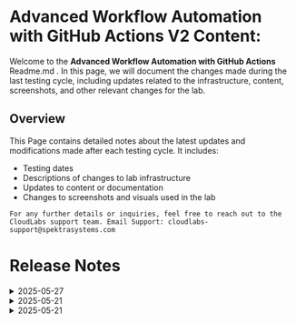 # Advanced Workflow Automation with GitHub Actions V2 Content:

Welcome to the **Advanced Workflow Automation with GitHub Actions** Readme.md . In this page, we will document the changes made during the last testing cycle, including updates related to the infrastructure, content, screenshots, and other relevant changes for the lab.

## Overview

This Page contains detailed notes about the latest updates and modifications made after each testing cycle. It includes:

- Testing dates
- Descriptions of changes to lab infrastructure
- Updates to content or documentation
- Changes to screenshots and visuals used in the lab

`For any further details or inquiries, feel free to reach out to the CloudLabs support team. Email Support: cloudlabs-support@spektrasystems.com`

# Release Notes

<details>
   <summary>2025-05-27</summary>

### Lab 06 issue resolved.   

## Infrastructure Changes

NA

## Content Changes

### Lab 06
   - Added new steps in Task 1 for forking `https://github.com/Cloudlabs-Enterprises/github-action` repo, by selecting devops-org-xxx as owner.
   - Initially, we have encountered an issue while trying to install Azure Boards for free, as the Install for free option was not visible. However, after forking the above referenced repository and setting the owner as devops-org-xxx, the option became available.
  - It was the major issue, now it is resolved.

## Screenshot Updates

- **Change**: Updated and added screenshots at required steps

## Validation

Removed the lab validation from Lab 06, it was no longer supported.

## Testing Notes

- **Testing Date**: 2025-05-27

---
</details>

<details>
   <summary>2025-05-21</summary>

## Infrastructure Changes

NA

## Content Changes

- **Change**:
    1. Updated lab guide with proper instructions.
    2. Tested the lab till Lab 5 as the issue in Lab 6 still exists.
    3. Validations steps are updated(organization name and PAT token needed) as the lab got updated with gitbub SSO credentials and all of them are getting validated.

## Screenshot Updates

- **Change**: 

    1. Screenshots have been updated as per new UI changes and updated instructions.

## Testing Notes

- **Testing Date**: 2025-05-21
- **Tester**: [Sachin M]
- **Resolved Issues**: Lab06 issue is still not resolved.

## Testing Notes

- **Testing Date**: 2025-04-19

---
</details>

<details>
   <summary>2025-05-21</summary>

## Infrastructure Changes

1. Added Github SSO and updated the custom script 

## Content Changes

## General Updates
- Included Multi-Factor Authentication (MFA) steps with updated screenshots in the **"Getting Started"** page.
- Updated all workflow names across relevant labs for consistency.
- Validation steps updated to require **organization name** and **Personal Access Token (PAT)** due to integration with **GitHub SSO**.
- Assigned names to all workflows, made necessary modifications to the workflow and YAML files, and updated the corresponding screenshots accordingly.
- 
## Lab 1: Introduction to GitHub Actions
- Updated lab content with revised instructions and screenshots.
- Modified the `jobs.yml` file to align with content changes.
- 
## Lab 2: Building and Pushing Docker Images with GitHub Actions
- Created a new `docker.yml` file to configure a GitHub Actions workflow for building and pushing Docker images to **Azure Container Registry (ACR)**.
- Integrated steps to log in to ACR and push the Docker image.
- Validated successful deployment by browsing image content via **container instance Public IP**
## Lab 3: Security with GitHub Advanced Security
- Combined **Task 2 and Task 3** for better clarity and workflow.
- Removed **Dependabot scanning and alert enabling** steps.
- Updated **Task 3** steps to import the repository manually due to private organization settings (forking not allowed).
- Modified `package.json` file with necessary updates.
- Updated `nodejs_ci.yml` to include relevant `npm` packages.
- Revised `codeql-analysis.yml` and added **AI-based code scanning fix steps**.
## Lab 4 & Lab 5: OIDC and GitHub Deployment Best Practices
- Swapped the content between **Lab 4 and Lab 5**:
  - **OIDC Integration** moved to **Lab 5**
  - **Deployment Best Practices** content now in **Lab 4**
- Reordering aligned with current best practices for better learning flow.
- Updated workflow names accordingly.
## Lab 6: Final Integration and Validation
- Resolved all issues in Lab 6.
- Updated the screenshots and tested a new approach by forking the repository under a new organization and integrating it with Azure DevOps

## Screenshot Updates

- **Change**: 

    1. Screenshots have been updated as per new UI changes and updated instructions.

## Testing Notes

- **Testing Date**: 2025-05-16
- **Tester**: [Reema]
- **Resolved Issues**:
- Investigate the trigger issues in hello.yml. and fixed it
- The integration issue with Azure DevOps in Lab 6 has been resolved.
- 
---
</details>


